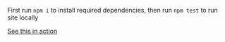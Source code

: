First run `npm i` to install required dependencies, then run `npm test` to run site locally

[See this in action](https://web-notebook.onrender.com)
